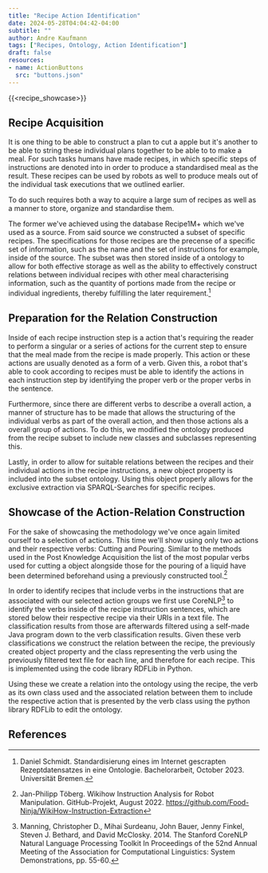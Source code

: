 ```yaml
---
title: "Recipe Action Identification"
date: 2024-05-28T04:04:42-04:00
subtitle: ""
author: Andre Kaufmann
tags: ["Recipes, Ontology, Action Identification"]
draft: false
resources:
- name: ActionButtons
  src: "buttons.json"
---
```


{{<recipe_showcase>}}

<!--more-->

## Recipe Acquisition
It is one thing to be able to construct a plan to cut a apple but it's another to be able to string these individual plans together to be able to to make a meal. For such tasks humans have made recipes, in which specific steps of instructions are denoted into in order to produce a standardised meal as the result. These recipes can be used by robots as well to produce meals out of the individual task executions that we outlined earlier. 

To do such requires both a way to acquire a large sum of recipes as well as a manner to store, organize and standardise them. 

The former we've achieved using the database Recipe1M+ which we've used as a source. From said source we constructed a subset of specific recipes. The specifications for those recipes are the precense of a specific set of information, such as the name and the set of instructions for example, inside of the source. The subset was then stored inside of a ontology to allow for both effective storage as well as the ability to effectively construct relations between individual recipes with other meal characterising information, such as the quantity of portions made from the recipe or individual ingredients, thereby fulfilling the later requirement.[^1] 

## Preparation for the Relation Construction 
Inside of each recipe instruction step is a action that's requiring the reader to perform a singular or a series of actions for the current step to ensure that the meal made from the recipe is made properly. This action or these actions are usually denoted as a form of a verb. Given this, a robot that's able to cook according to recipes must be able to identify the actions in each instruction step by identifying the proper verb or the proper verbs in the sentence. 

Furthermore, since there are different verbs to describe a overall action, a manner of structure has to be made that allows the structuring of the individual verbs as part of the overall action, and then those actions als a overall group of actions. To do this, we modified the ontology produced from the recipe subset to include new classes and subclasses representing this. 

Lastly, in order to allow for suitable relations between the recipes and their individual actions in the recipe instructions, a new object property is included into the subset ontology. Using this object properly allows for the exclusive extraction via SPARQL-Searches for specific recipes.  

## Showcase of the Action-Relation Construction
For the sake of showcasing the methodology we've once again limited ourself to a selection of actions. This time we'll show using only two actions and their respective verbs: Cutting and Pouring. Similar to the methods used in the Post Knowledge Acquisition the list of the most popular verbs used for cutting a object alongside those for the pouring of a liquid have been determined beforehand using a previously constructed tool.[^2] 

In order to identify recipes that include verbs in the instructions that are associated with our selected action groups we first use CoreNLP[^3] to identify the verbs inside of the recipe instruction sentences, which are stored below their respective recipe via their URIs in a text file. The classification results from those are afterwards filtered using a self-made Java program down to the verb classification results. Given these verb classifications we construct the relation between the recipe, the previously created object property and the class representing the verb using the previously filtered text file for each line, and therefore for each recipe. This is implemented using the code library RDFLib in Python. 

Using these we create a relation into the ontology using the recipe, the verb as its own class used and the associated relation between them to include the respective action that is presented by the verb class using the python library RDFLib to edit the ontology. 




## References

[^1]: Daniel Schmidt. Standardisierung eines im Internet gescrapten Rezeptdatensatzes in
eine Ontologie. Bachelorarbeit, October 2023. Universität Bremen.
[^2]: Jan-Philipp Töberg. Wikihow Instruction Analysis for Robot Manipulation. GitHub-Projekt, August 2022. https://github.com/Food-Ninja/WikiHow-Instruction-Extraction
[^3]: Manning, Christopher D., Mihai Surdeanu, John Bauer, Jenny Finkel, Steven J. Bethard, and David McClosky. 2014. The Stanford CoreNLP Natural Language Processing Toolkit In Proceedings of the 52nd Annual Meeting of the Association for Computational Linguistics: System Demonstrations, pp. 55-60.